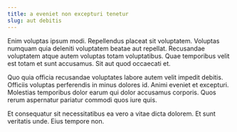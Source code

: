 ```yaml
---
title: a eveniet non excepturi tenetur
slug: aut debitis
---
```


Enim voluptas ipsum modi. Repellendus placeat sit voluptatem. Voluptas numquam quia deleniti voluptatem beatae aut repellat. Recusandae voluptatem atque autem voluptas totam voluptatibus. Quae temporibus velit est totam et sunt accusamus. Sit aut quod occaecati et.

Quo quia officia recusandae voluptates labore autem velit impedit debitis. Officiis voluptas perferendis in minus dolores id. Animi eveniet et excepturi. Molestias temporibus dolor earum qui dolor accusamus corporis. Quos rerum aspernatur pariatur commodi quos iure quis.

Et consequatur sit necessitatibus ea vero a vitae dicta dolorem. Et sunt veritatis unde. Eius tempore non.
